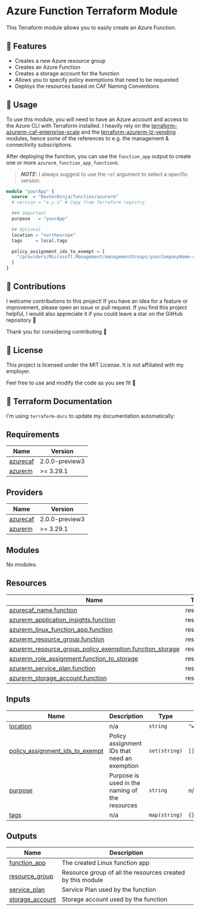 # Azure Function Terraform Module

This Terraform module allows you to easily create an Azure Function.

## 📌 Features

- Creates a new Azure resource group
- Creates an Azure Function
- Creates a storage account for the function
- Allows you to specify policy exemptions that need to be requested
- Deploys the resources based on CAF Naming Conventions

## 🔧 Usage

To use this module, you will need to have an Azure account and access to the Azure CLI with Terraform installed.
I heavily rely on the [terraform-azurerm-caf-enterprise-scale](https://github.com/Azure/terraform-azurerm-caf-enterprise-scale) and the [terraform-azurerm-lz-vending](https://github.com/Azure/terraform-azurerm-lz-vending) modules, hence some of the references to e.g. the management & connectivity subscriptions.

After deploying the function, you can use the `function_app` output to create one or more `azurerm_function_app_function`s.

> **_NOTE:_** I always suggest to use the `ref` argument to select a specific version.

```` terraform
module "yourApp" {
  source  = "DevSecNinja/function/azurerm"
  # version = "x.y.z" # Copy from Terraform registry

  ### Important
  purpose   = "yourApp"

  ## Optional
  location = "northeurope"
  tags     = local.tags

  policy_assignment_ids_to_exempt = [
    "/providers/Microsoft.Management/managementGroups/yourCompanyName-corp/providers/Microsoft.Authorization/policyAssignments/Deny-Public-Endpoints"
  ]
}
````

## 🤝 Contributions

I welcome contributions to this project! If you have an idea for a feature or improvement, please open an issue or pull request. If you find this project helpful, I would also appreciate it if you could leave a star on the GitHub repository 🌟

Thank you for considering contributing 🙏

## 📜 License

This project is licensed under the MIT License. It is not affiliated with my employer.

Feel free to use and modify the code as you see fit 🎉

## 📄 Terraform Documentation

I'm using `terraform-docs` to update my documentation automatically:

<!-- BEGIN_TF_DOCS -->
## Requirements

| Name | Version |
|------|---------|
| <a name="requirement_azurecaf"></a> [azurecaf](#requirement\_azurecaf) | 2.0.0-preview3 |
| <a name="requirement_azurerm"></a> [azurerm](#requirement\_azurerm) | >= 3.29.1 |

## Providers

| Name | Version |
|------|---------|
| <a name="provider_azurecaf"></a> [azurecaf](#provider\_azurecaf) | 2.0.0-preview3 |
| <a name="provider_azurerm"></a> [azurerm](#provider\_azurerm) | >= 3.29.1 |

## Modules

No modules.

## Resources

| Name | Type |
|------|------|
| [azurecaf_name.function](https://registry.terraform.io/providers/aztfmod/azurecaf/2.0.0-preview3/docs/resources/name) | resource |
| [azurerm_application_insights.function](https://registry.terraform.io/providers/hashicorp/azurerm/latest/docs/resources/application_insights) | resource |
| [azurerm_linux_function_app.function](https://registry.terraform.io/providers/hashicorp/azurerm/latest/docs/resources/linux_function_app) | resource |
| [azurerm_resource_group.function](https://registry.terraform.io/providers/hashicorp/azurerm/latest/docs/resources/resource_group) | resource |
| [azurerm_resource_group_policy_exemption.function_storage](https://registry.terraform.io/providers/hashicorp/azurerm/latest/docs/resources/resource_group_policy_exemption) | resource |
| [azurerm_role_assignment.function_to_storage](https://registry.terraform.io/providers/hashicorp/azurerm/latest/docs/resources/role_assignment) | resource |
| [azurerm_service_plan.function](https://registry.terraform.io/providers/hashicorp/azurerm/latest/docs/resources/service_plan) | resource |
| [azurerm_storage_account.function](https://registry.terraform.io/providers/hashicorp/azurerm/latest/docs/resources/storage_account) | resource |

## Inputs

| Name | Description | Type | Default | Required |
|------|-------------|------|---------|:--------:|
| <a name="input_location"></a> [location](#input\_location) | n/a | `string` | `"westeurope"` | no |
| <a name="input_policy_assignment_ids_to_exempt"></a> [policy\_assignment\_ids\_to\_exempt](#input\_policy\_assignment\_ids\_to\_exempt) | Policy assignment IDs that need an exemption | `set(string)` | `[]` | no |
| <a name="input_purpose"></a> [purpose](#input\_purpose) | Purpose is used in the naming of the resources | `string` | n/a | yes |
| <a name="input_tags"></a> [tags](#input\_tags) | n/a | `map(string)` | `{}` | no |

## Outputs

| Name | Description |
|------|-------------|
| <a name="output_function_app"></a> [function\_app](#output\_function\_app) | The created Linux function app |
| <a name="output_resource_group"></a> [resource\_group](#output\_resource\_group) | Resource group of all the resources created by this module |
| <a name="output_service_plan"></a> [service\_plan](#output\_service\_plan) | Service Plan used by the function |
| <a name="output_storage_account"></a> [storage\_account](#output\_storage\_account) | Storage account used by the function |
<!-- END_TF_DOCS -->
